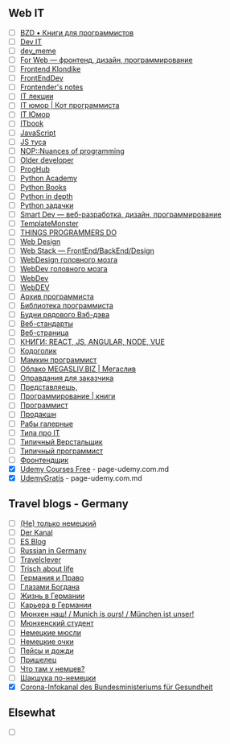 ## Web IT

- [ ] [BZD • Книги для программистов](https://t.me/bzd_channel/1)
- [ ] [Dev IT](https://t.me/telegadev/1)
- [ ] [dev_meme](https://t.me/dev_meme/1)
- [ ] [For Web — фронтенд, дизайн, программирование](https://t.me/forwebdev/1)
- [ ] [Frontend Klondike](https://t.me/FrontendKlondike/1)
- [ ] [FrontEndDev](https://t.me/front_end_dev/1)
- [ ] [Frontender's notes](https://t.me/frontendnoteschannel/1)
- [ ] [IT лекции](https://t.me/itlecture/1)
- [ ] [IT юмор | Кот программиста](https://t.me/cat_prog/1)
- [ ] [IT Юмор](https://t.me/ithumor/1)
- [ ] [ITbook](https://t.me/ITbook_ru/1)
- [ ] [JavaScript](https://t.me/we_use_js/1)
- [ ] [JS туса](https://t.me/js_tusa/1)
- [ ] [NOP::Nuances of programming](https://t.me/nuancesprog/1)
- [ ] [Older developer](https://t.me/olddeveloper/1)
- [ ] [ProgHub](https://t.me/prog_hub/1)
- [ ] [Python Academy](https://t.me/python_academy/1)
- [ ] [Python Books](https://t.me/pythonbooks/1)
- [ ] [Python in depth](https://t.me/python_in_depth/1)
- [ ] [Python задачки](https://t.me/pythonquestions/1)
- [ ] [Smart Dev — веб-разработка, дизайн, программирование](https://t.me/smart_dev/1)
- [ ] [TemplateMonster](https://t.me/templatemonsterRU/1)
- [ ] [THINGS PROGRAMMERS DO](https://t.me/thingsprogrammersdo/1)
- [ ] [Web Design](https://t.me/webdesigndaily/1)
- [ ] [Web Stack — FrontEnd/BackEnd/Design](https://t.me/web_stack/1)
- [ ] [WebDesign головного мозга](https://t.me/brainwebdesign/1)
- [ ] [WebDev головного мозга](https://t.me/brainwebdev/1)
- [ ] [WebDev](https://t.me/web_dev_humor/1)
- [ ] [WebDEV](https://t.me/webb_dev/1)
- [ ] [Архив программиста](https://t.me/techrocksarchive/1)
- [ ] [Библиотека программиста](https://t.me/proglibrary/1)
- [ ] [Будни рядового Вэб-дэва](https://t.me/vebdev/1)
- [ ] [Веб-стандарты](https://t.me/webstandards_ru/1)
- [ ] [Веб-страница](https://t.me/tproger_web/1)
- [ ] [КНИГИ: REACT, JS, ANGULAR, NODE, VUE](https://t.me/frontbooks/1)
- [ ] [Кодоголик](https://t.me/kodogolik/1)
- [ ] [Мамкин программист](https://t.me/mamprog/1)
- [ ] [Облако MEGASLIV.BIZ | Мегаслив](https://t.me/cloudcourse/1)
- [ ] [Оправдания для заказчика](https://t.me/c/1261102195/1)
- [ ] [Представляешь,](https://t.me/your_tech/1)
- [ ] [Программирование | книги](https://t.me/it_boooks/1)
- [ ] [Программист](https://t.me/progeri/1)
- [ ] [Продакшн](https://t.me/prod_one/1)
- [ ] [Рабы галерные](https://t.me/rabynagalerah/1)
- [ ] [Типа про IT](https://t.me/tipaproit/1)
- [ ] [Типичный Верстальщик](https://t.me/tpverstak/1)
- [ ] [Типичный программист](https://t.me/tproger_official/1)
- [ ] [Фронтендщик](https://t.me/frontendshik/1)
- [x] [Udemy Courses Free](https://t.me/udemycoursesfree/1066) - page-udemy.com.md
- [x] [UdemyGratis](https://t.me/UdemyGratis/18690) - page-udemy.com.md

## Travel blogs - Germany

- [ ] [(Не) только немецкий](https://t.me/nichtnurdeutsch/1)
- [ ] [Der Kanal](https://t.me/austriakanal/1)
- [ ] [ES Blog](https://t.me/es_blog/1)
- [ ] [Russian in Germany](https://t.me/survival_bias/1)
- [ ] [Travelclever](https://t.me/travelclever/1)
- [ ] [Trisch about life](https://t.me/trischme/1)
- [ ] [Германия и Право](https://t.me/gratis_recht/1)
- [ ] [Глазами Богдана](https://t.me/bogdandevisu/1)
- [ ] [Жизнь в Германии](https://t.me/lifegermany/1)
- [ ] [Карьера в Германии](https://t.me/ingermany/1)
- [ ] [Мюнхен наш! / Munich is ours! / München ist unser!](https://t.me/munichIsOur/1)
- [ ] [Мюнхенский студент](https://t.me/munich_student/1)
- [ ] [Немецкие мюсли](https://t.me/nemusli/1)
- [ ] [Немецкие очки](https://t.me/z_u_z_ru/1)
- [ ] [Пейсы и дожди](https://t.me/pasesandsand/1)
- [ ] [Пришелец](https://t.me/rusdeutschland/1)
- [ ] [Что там у немцев?](https://t.me/dwrussian/1)
- [ ] [Шакшука по-немецки](https://t.me/shakshuka_de/1)
- [x] [Corona-Infokanal des Bundesministeriums für Gesundheit](https://t.me/corona_infokanal_bmg/1)

## Elsewhat

- [ ] []()
